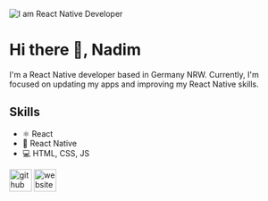![I am React Native Developer](https://crowdbotics.ghost.io/content/images/2020/08/React-Native-Featured-Image.png)
# Hi there 👋, Nadim

I'm a React Native developer based in Germany NRW. Currently, I'm focused on updating my apps and improving my React Native skills.

## Skills
* <g-emoji class="g-emoji" alias="atom_symbol" fallback-src="https://github.githubassets.com/images/icons/emoji/unicode/269b.png">⚛</g-emoji> React 
* :iphone: React Native
* :computer: HTML, CSS, JS 

[<img src='https://cdn.jsdelivr.net/npm/simple-icons@3.0.1/icons/github.svg' alt='github' height='40'>](https://github.com/NadimRadjab)  [<img src='https://cdn.jsdelivr.net/npm/simple-icons@3.0.1/icons/icloud.svg' alt='website' height='40'>](https://www.nr-cop-apps.com/)  
